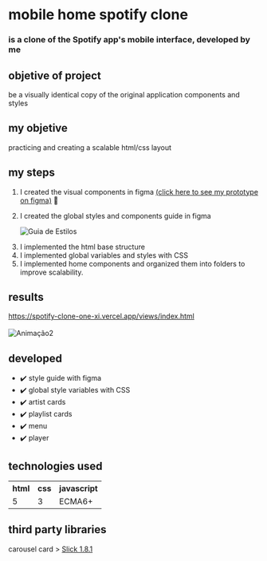 <h1> mobile home spotify clone </h1>

### is a clone of the Spotify app's mobile interface, developed by me

## objetive of project
be a visually identical copy of the original application components and styles

## my objetive
practicing and creating a scalable html/css layout


## my steps

1) I created the visual components in figma <a href="https://www.figma.com/file/8CxFLmBPxnZNdC7KzgdGy2/Spotify---Carlos-Gizbert?node-id=0%3A1" target="_blank">(click here to see my prototype on figma)</a> 🔗<br><p>
2) I created the global styles and components guide in figma <p>
![Guia de Estilos](https://user-images.githubusercontent.com/48734715/143555644-77a23b00-8bea-44f4-9f22-694dc3f0b4ba.jpg) <p>
3) I implemented the html base structure
4) I implemented global variables and styles with CSS
5) I implemented home components and organized them into folders to improve scalability.

   
## results
   
   <a href="https://spotify-clone-one-xi.vercel.app/views/index.html" target="_blank">https://spotify-clone-one-xi.vercel.app/views/index.html</a> <br> <br>
![Animação2](https://user-images.githubusercontent.com/48734715/143560066-e5c4b257-c0fd-4256-811e-ac66f7264149.gif)
 
## developed
* ✔️ style guide with figma
* ✔️ global style variables with CSS
* ✔️ artist cards
* ✔️ playlist cards
* ✔️ menu
* ✔️ player

## technologies used
<table>
   <tr>
     <th>
     html
     </th>
     <th>
     css
     </th>
     <th>
     javascript
     </th>
   </tr>
   <tr>
     <td>5</td>
     <td>3</td>
     <td>ECMA6+</td>
   </tr>
</table>

## third party libraries
carousel card > <a href="https://kenwheeler.github.io/slick/" about="_blank">Slick 1.8.1</a>
